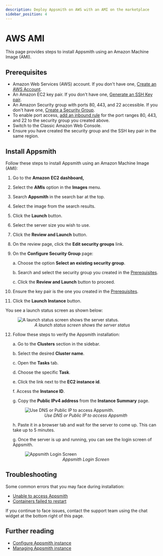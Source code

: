 ```yaml
---
description: Deploy Appsmith on AWS with an AMI on the marketplace
sidebar_position: 4
---
```


# AWS AMI
This page provides steps to install Appsmith using an Amazon Machine Image (AMI).

## Prerequisites

- Amazon Web Services (AWS) account. If you don't have one, [Create an AWS Account](https://aws.amazon.com/premiumsupport/knowledge-center/create-and-activate-aws-account/).
- An Amazon EC2 key pair. If you don't have one, [Generate an SSH Key pair](https://docs.aws.amazon.com/AWSEC2/latest/UserGuide/ec2-key-pairs.html#having-ec2-create-your-key-pair).
- An Amazon Security group with ports 80, 443, and 22 accessible. If you don't have one, [Create a Security Group](https://docs.aws.amazon.com/AWSEC2/latest/UserGuide/working-with-security-groups.html#creating-security-group).
- To enable port access, [add an inbound rule](https://docs.aws.amazon.com/AWSEC2/latest/UserGuide/working-with-security-groups.html#adding-security-group-rule) for the port ranges 80, 443, and 22 to the security group you created above.
- Switch to the Classic Amazon Web Console.
- Ensure you have created the security group and the SSH key pair in the same region.

## Install Appsmith

Follow these steps to install Appsmith using an Amazon Machine Image (AMI):

1. Go to the **Amazon** **EC2 dashboard,**
2. Select the **AMIs** option in the **Images** menu.
3. Search **Appsmith** in the search bar at the top.
4. Select the image from the search results.
5. Click the **Launch** button.
6. Select the server size you wish to use.
7. Click the **Review and Launch** button.
8. On the review page, click the **Edit security groups** link.
9. On the **Configure Security Group** page:

    a. Choose the option **Select an existing security group**. 

    b. Search and select the security group you created in the [Prerequisites](#prerequisites). 

    c. Click the **Review and Launch** button to proceed.

10. Ensure the key pair is the one you created in the [Prerequisites](#prerequisites).
11. Click the **Launch Instance** button.

You see a launch status screen as shown below:

<figure>
    <img src="/img/aws_ami_create_server_status.png" style={{width: "100%", height: "auto"}} alt="A launch status screen shows the server status." />
    <figcaption align="center"><i>A launch status screen shows the server status</i></figcaption>
</figure>

12. Follow these steps to verify the Appsmith installation:

    a. Go to the **Clusters** section in the sidebar.

    b. Select the desired **Cluster name**.

    c. Open the **Tasks** tab.

    d. Choose the specific **Task**.

    e. Click the link next to the **EC2 instance id**.

    f. Access the **Instance ID**.

    g. Copy the **Public IPv4 address** from the **Instance Summary** page.

      <figure>
      <img src="/img/aws-ecs-ami-find-DNS-to-access-appsmith.png" style={{width: "100%", height: "auto"}} alt="Use DNS or Public IP to access Appsmith." />
      <figcaption align="center"><i>Use DNS or Public IP to access Appsmith</i></figcaption>
      </figure>
    
    h. Paste it in a browser tab and wait for the server to come up. This can take up to 5 minutes. 
    
    g. Once the server is up and running, you can see the login screen of Appsmith.

      <figure>
      <img src="/img/aws-login-page.png" style={{width: "100%", height: "auto"}} alt="Appsmith Login Screen" />
      <figcaption align="center"><i>Appsmith Login Screen</i></figcaption>
      </figure>

## Troubleshooting

Some common errors that you may face during installation:

- [Unable to access Appsmith](/help-and-support/troubleshooting-guide/deployment-errors#unable-to-access-appsmith)
- [Containers failed to restart](/help-and-support/troubleshooting-guide/deployment-errors#containers-failed-to-start)

If you continue to face issues, contact the support team using the chat widget at the bottom right of this page.


## Further reading

* [Configure Appsmith instance](/getting-started/setup/instance-configuration/)
* [Managing Appsmith instance](/getting-started/setup/instance-management/)
